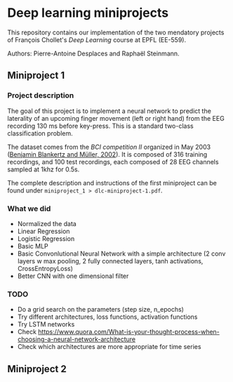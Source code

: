 # Deep learning miniprojects

This repository contains our implementation of the two mendatory projects of François Chollet's _Deep Learning_ course at EPFL (EE-559).

Authors: Pierre-Antoine Desplaces and Raphaël Steinmann.

## Miniproject 1

### Project description
The goal of this project is to implement a neural network to predict the laterality of an upcoming finger movement (left or right hand) from the EEG recording 130 ms before key-press. This is a standard two-class classification problem.

The dataset comes from the _BCI competition II_ organized in May 2003 ([Benjamin Blankertz and Müller, 2002](http://www.bbci.de/competition/ii/)). It is composed of 316 training recordings, and 100 test recordings, each composed of 28 EEG channels sampled at 1khz for 0.5s.

The complete description and instructions of the first miniproject can be found under `miniproject_1 > dlc-miniproject-1.pdf`.

###


### What we did
- Normalized the data
- Linear Regression
- Logistic Regression
- Basic MLP
- Basic Convonlutional Neural Network with a simple architecture (2 conv layers w max pooling, 2 fully connected layers, tanh activations, CrossEntropyLoss)
- Better CNN with one dimensional filter

### TODO
- Do a grid search on the parameters (step size, n_epochs)
- Try different architectures, loss functions, activation functions
- Try LSTM networks
- Check https://www.quora.com/What-is-your-thought-process-when-choosing-a-neural-network-architecture
- Check which architectures are more appropriate for time series

## Miniproject 2
